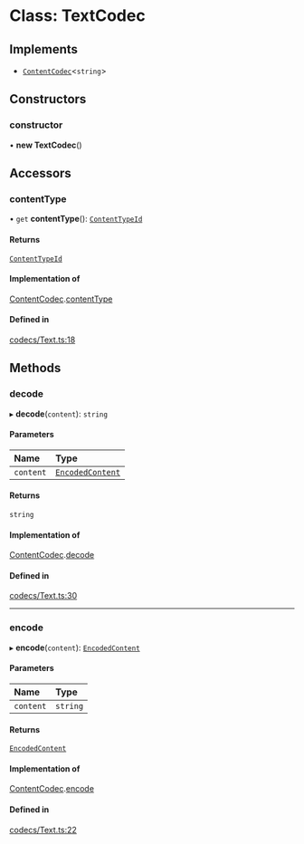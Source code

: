 <!--[@xmtp/xmtp-js](../README.md) / [Exports](../modules.md) / TextCodec-->

# Class: TextCodec

## Implements

- [`ContentCodec`](../interfaces/ContentCodec.md)<`string`\>

<!--## Table of contents

### Constructors

- [constructor](TextCodec.md#constructor)

### Accessors

- [contentType](TextCodec.md#contenttype)

### Methods

- [decode](TextCodec.md#decode)
- [encode](TextCodec.md#encode)-->

## Constructors

### constructor

• **new TextCodec**()

## Accessors

### contentType

• `get` **contentType**(): [`ContentTypeId`](ContentTypeId.md)

#### Returns

[`ContentTypeId`](ContentTypeId.md)

#### Implementation of

[ContentCodec](../interfaces/ContentCodec.md).[contentType](../interfaces/ContentCodec.md#contenttype)

#### Defined in

[codecs/Text.ts:18](https://github.com/xmtp/xmtp-js/blob/83d4d4b/src/codecs/Text.ts#L18)

## Methods

### decode

▸ **decode**(`content`): `string`

#### Parameters

| Name | Type |
| :------ | :------ |
| `content` | [`EncodedContent`](../interfaces/EncodedContent.md) |

#### Returns

`string`

#### Implementation of

[ContentCodec](../interfaces/ContentCodec.md).[decode](../interfaces/ContentCodec.md#decode)

#### Defined in

[codecs/Text.ts:30](https://github.com/xmtp/xmtp-js/blob/83d4d4b/src/codecs/Text.ts#L30)

___

### encode

▸ **encode**(`content`): [`EncodedContent`](../interfaces/EncodedContent.md)

#### Parameters

| Name | Type |
| :------ | :------ |
| `content` | `string` |

#### Returns

[`EncodedContent`](../interfaces/EncodedContent.md)

#### Implementation of

[ContentCodec](../interfaces/ContentCodec.md).[encode](../interfaces/ContentCodec.md#encode)

#### Defined in

[codecs/Text.ts:22](https://github.com/xmtp/xmtp-js/blob/83d4d4b/src/codecs/Text.ts#L22)
